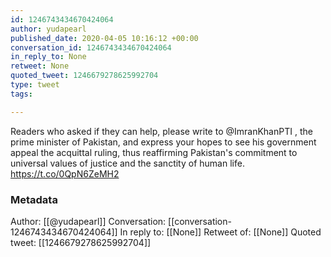 ```yaml
---
id: 1246743434670424064
author: yudapearl
published_date: 2020-04-05 10:16:12 +00:00
conversation_id: 1246743434670424064
in_reply_to: None
retweet: None
quoted_tweet: 1246679278625992704
type: tweet
tags:

---
```


Readers who asked if they can help, please write to @ImranKhanPTI , the prime minister of Pakistan, and express your hopes to see his government appeal the acquittal ruling, thus reaffirming Pakistan's commitment to universal values of justice and the sanctity of human life. https://t.co/0QpN6ZeMH2

### Metadata

Author: [[@yudapearl]]
Conversation: [[conversation-1246743434670424064]]
In reply to: [[None]]
Retweet of: [[None]]
Quoted tweet: [[1246679278625992704]]
